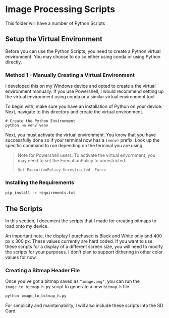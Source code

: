 # Image Processing Scripts

This folder will have a number of Python Scripts 

## Setup the Virtual Environment

Before you can use the Python Scripts, you need to create a Python virtual environment. You may choose to do so either using conda or using Python directly. 

### Method 1 - Manually Creating a Virtual Environment

I developed this on my Windows device and opted to create a the virtual environment manually. If you use Powershell, I would recommend setting up the virtual environment using conda or a similar virtual environment tool.

To begin with, make sure you have an installation of Python on your device. Next, navigate to this directory and create the virtual environment. 
  
```
# Create the Python Environment
python -m venv venv
```

Next, you must activate the virtual environment. You know that you have successfully done so if your terminal now has a `(venv)` prefix. Look up the specific command to run depending on the terminal you are using. 

> Note for Powershell users: To activate the virtual envornment, you may need to set the ExecutionPolicy to unrestricted. 
> ```
> Set-ExecutionPolicy Unrestricted -Force
> ```

### Installing the Requirements

```bash
pip install -r requirements.txt
```

## The Scripts

In this section, I document the scripts that I made for creating bitmaps to load onto my device. 

An important note, the display I purchased is Black and White only and 400 px x 300 px. These values currently are hard coded. If you want to use these scripts for a display of a different screen size, you will need to modify the scripts for your purposes. I don't plan to support dithering in other color values for now.  

### Creating a Bitmap Header File

Once you've got a bitmap saved as `"image.png"`, you can run the `image_to_bitmap_h.py` script to generate a new `bitmap.h` file.

```bash
python image_to_bitmap_h.py
```

For simplicity and maintainability, I will also include these scripts into the SD Card.

